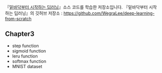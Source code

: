 『[밑바닥부터 시작하는 딥러닝](https://www.hanbit.co.kr/store/books/look.php?p_code=B8475831198)』소스 코드를 학습한 저장소입니다.
『밑바닥부터 시작하는 딥러닝』의 깃허브 저장소 : <https://github.com/WegraLee/deep-learning-from-scratch>

## Chapter3
- step function
- sigmoid function
- leru function
- softmax function
- MNIST dataset

